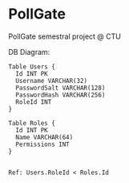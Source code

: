 # PollGate
PollGate semestral project @ CTU

DB Diagram:
```
Table Users {
  Id INT PK
  Username VARCHAR(32)
  PasswordSalt VARCHAR(128)
  PasswordHash VARCHAR(256)
  RoleId INT
}

Table Roles {
  Id INT PK
  Name VARCHAR(64)
  Permissions INT
}


Ref: Users.RoleId < Roles.Id
```